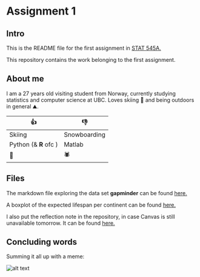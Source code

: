 # Assignment 1

## Intro

This is the README file for the first assignment in [STAT 545A.](http://www.stat545.com/Classroom)

This repository contains the work belonging to the first assignment. 

## About me
I am a 27 years old visiting student from Norway, currently studying statistics and computer science at UBC. Loves skiing :ski:  and being outdoors in general :mountain:.

|    **:thumbsup:**    | **:thumbsdown:** |
|----------------|------------|
| Skiing  | Snowboarding |
| Python (& **R** ofc )     | Matlab  |
| :pizza: | :spider:  |



## Files

The markdown file exploring the data set  **gapminder** can be found [here.](hw01_gapminder.md)

A boxplot of the expected lifespan per continent can be found [here.](hw01_gapminder_files/figure-markdown_github/unnamed-chunk-4-1.png)

I also put the reflection note in the repository, in case Canvas is still unavailable tomorrow. It can be found [here.](Reflection-note.txt)

## Concluding words
Summing it all up with a meme:

![alt text](https://pics.me.me/matlab-the-language-of-technical-computing-o-tm-r-studio-32056306.png)

